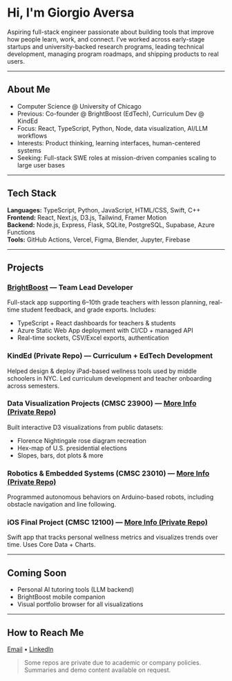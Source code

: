 # Hi, I'm Giorgio Aversa

Aspiring full-stack engineer passionate about building tools that improve how people learn, work, and connect. I’ve worked across early-stage startups and university-backed research programs, leading technical development, managing program roadmaps, and shipping products to real users.

---

## About Me

- Computer Science @ University of Chicago  
- Previous: Co-founder @ BrightBoost (EdTech), Curriculum Dev @ KindEd  
- Focus: React, TypeScript, Python, Node, data visualization, AI/LLM workflows  
- Interests: Product thinking, learning interfaces, human-centered systems  
- Seeking: Full-stack SWE roles at mission-driven companies scaling to large user bases

---

## Tech Stack

**Languages:** TypeScript, Python, JavaScript, HTML/CSS, Swift, C++  
**Frontend:** React, Next.js, D3.js, Tailwind, Framer Motion  
**Backend:** Node.js, Express, Flask, SQLite, PostgreSQL, Supabase, Azure Functions  
**Tools:** GitHub Actions, Vercel, Figma, Blender, Jupyter, Firebase

---

## Projects

### [BrightBoost](https://github.com/Bright-Bots-Initiative/brightboost) — Team Lead Developer  
Full-stack app supporting 6–10th grade teachers with lesson planning, real-time student feedback, and grade exports. Includes:
- TypeScript + React dashboards for teachers & students  
- Azure Static Web App deployment with CI/CD + managed API  
- Real-time sockets, CSV/Excel exports, authentication  

### KindEd (Private Repo) — Curriculum + EdTech Development  
Helped design & deploy iPad-based wellness tools used by middle schoolers in NYC. Led curriculum development and teacher onboarding across semesters.

### Data Visualization Projects (CMSC 23900) — [More Info (Private Repo)]()  
Built interactive D3 visualizations from public datasets:
- Florence Nightingale rose diagram recreation  
- Hex-map of U.S. presidential elections  
- Slopes, bars, dot plots & more  

### Robotics & Embedded Systems (CMSC 23010) — [More Info (Private Repo)]()  
Programmed autonomous behaviors on Arduino-based robots, including obstacle navigation and line following.

### iOS Final Project (CMSC 12100) — [More Info (Private Repo)]()  
Swift app that tracks personal wellness metrics and visualizes trends over time. Uses Core Data + Charts.

---

## Coming Soon

- Personal AI tutoring tools (LLM backend)  
- BrightBoost mobile companion  
- Visual portfolio browser for all visualizations

---

## How to Reach Me

[Email](mailto:giorgioaversa3@gmail.com) • [LinkedIn](www.linkedin.com/in/giorgio-aversa-669661287)

> Some repos are private due to academic or company policies. Summaries and demo content available on request.
